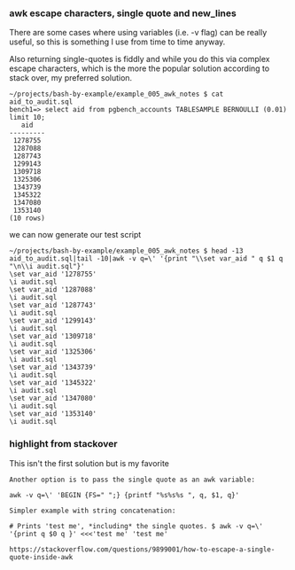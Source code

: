 ### awk escape characters, single quote and new_lines

There are some cases where using variables (i.e. -v flag) can be really useful, so this is something I use from time to time anyway. 

Also returning single-quotes is fiddly and while you do this via complex escape characters, which is the more the popular solution according to stack over, my preferred solution.

```
~/projects/bash-by-example/example_005_awk_notes $ cat aid_to_audit.sql
bench1=> select aid from pgbench_accounts TABLESAMPLE BERNOULLI (0.01) limit 10;
   aid
---------
 1278755
 1287088
 1287743
 1299143
 1309718
 1325306
 1343739
 1345322
 1347080
 1353140
(10 rows)
```
we can now generate our test script 

```
~/projects/bash-by-example/example_005_awk_notes $ head -13 aid_to_audit.sql|tail -10|awk -v q=\' '{print "\\set var_aid " q $1 q "\n\\i audit.sql"}'
\set var_aid '1278755'
\i audit.sql
\set var_aid '1287088'
\i audit.sql
\set var_aid '1287743'
\i audit.sql
\set var_aid '1299143'
\i audit.sql
\set var_aid '1309718'
\i audit.sql
\set var_aid '1325306'
\i audit.sql
\set var_aid '1343739'
\i audit.sql
\set var_aid '1345322'
\i audit.sql
\set var_aid '1347080'
\i audit.sql
\set var_aid '1353140'
\i audit.sql
```


### highlight from stackover 


This isn't the first solution but is my favorite

```
Another option is to pass the single quote as an awk variable:

awk -v q=\' 'BEGIN {FS=" ";} {printf "%s%s%s ", q, $1, q}'

Simpler example with string concatenation:

# Prints 'test me', *including* the single quotes. $ awk -v q=\' '{print q $0 q }' <<<'test me' 'test me'

https://stackoverflow.com/questions/9899001/how-to-escape-a-single-quote-inside-awk
```



